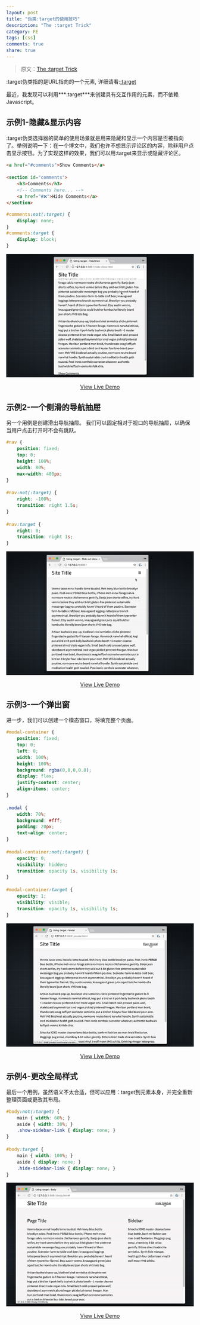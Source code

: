 ```yaml
---
layout: post
title: "伪类:target的使用技巧"
description: "The :target Trick"
category: FE
tags: [css]
comments: true
share: true
---
```


>原文：[The :target Trick](https://bitsofco.de/the-target-trick/) 

:target伪类指的是URL指向的一个元素, 详细请看:[:target](https://developer.mozilla.org/en-US/docs/Web/CSS/:target)

最近，我发现可以利用***:target***来创建具有交互作用的元素，而不依赖Javascript。

## 示例1-隐藏&显示内容

:target伪类选择器的简单的使用场景就是用来隐藏和显示一个内容是否被指向了。举例说明一下：在一个博文中，我们也许不想显示评论区的内容，除非用户点击显示按钮。为了实现这样的效果，我们可以用:target来显示或隐藏评论区。

```html
<a href="#comments">Show Comments</a>

<section id="comments">  
    <h3>Comments</h3>
    <!-- Comments here... -->
    <a href="#❌">Hide Comments</a>
</section>  

```

```css
#comments:not(:target) {
    display: none;
}
#comments:target {
    display: block;
}

```
![](/images/post/targetselector/Target_hide_show.gif)

<p style="text-align: center;"><a href="http://demo.bitsofco.de/the-target-trick/hide-show.html">View Live Demo</a></p>

## 示例2-一个侧滑的导航抽屉
另一个用例是创建滑出导航抽屉。 我们可以固定相对于视口的导航抽屉，以确保当用户点击打开时不会有跳跃。

```css
#nav {
    position: fixed;
    top: 0;
    height: 100%;
    width: 80%;
    max-width: 400px;
}

#nav:not(:target) {
    right: -100%;
    transition: right 1.5s;
}

#nav:target {
    right: 0;
    transition: right 1s;
}
```

![](/images/post/targetselector/Target_Slideout_drawer.gif)

<p style="text-align: center;"><a href="http://demo.bitsofco.de/the-target-trick/slide-out.html">View Live Demo</a></p>

## 示例3-一个弹出窗
进一步，我们可以创建一个模态窗口，将填充整个页面。

```css
#modal-container {
    position: fixed;
    top: 0;
    left: 0;
    width: 100%;
    height: 100%;
    background: rgba(0,0,0,0.8);
    display: flex;
    justify-content: center;
    align-items: center;
}

.modal {
    width: 70%;
    background: #fff;
    padding: 20px;
    text-align: center;
}

#modal-container:not(:target) {
    opacity: 0;
    visibility: hidden;
    transition: opacity 1s, visibility 1s;
}

#modal-container:target {
    opacity: 1;
    visibility: visible;
    transition: opacity 1s, visibility 1s;
}

```
![](/images/post/targetselector/Target_modal.gif)

<p style="text-align: center;"><a href="http://demo.bitsofco.de/the-target-trick/modal.html">View Live Demo</a></p>

## 示例4-更改全局样式

最后一个用例，虽然语义不太合适，但可以应用：target到<body>元素本身，并完全重新整理页面或更改其布局。

```css
#body:not(:target) {
    main { width: 60%; }
    aside { width: 30%; }
    .show-sidebar-link { display: none; }
}

#body:target {
    main { width: 100%; }
    aside { display: none; }
    .hide-sidebar-link { display: none; }
}
```
![](/images/post/targetselector/Target_body.gif)

<p style="text-align: center;"><a href="http://demo.bitsofco.de/the-target-trick/body.html">View Live Demo</a></p>